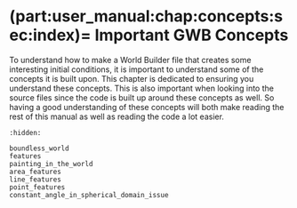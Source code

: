 (part:user_manual:chap:concepts:sec:index)=
Important GWB Concepts
======================

To understand how to make a World Builder file that creates some interesting initial conditions, it is important to understand some of the concepts it is built upon. This chapter is dedicated to ensuring you understand these concepts. This is also important when looking into the source files since the code is built up around these concepts as well. So having a good understanding of these concepts will both make reading the rest of this manual as well as reading the code a lot easier.

```{toctree}
:hidden:

boundless_world
features
painting_in_the_world
area_features
line_features
point_features
constant_angle_in_spherical_domain_issue
```
